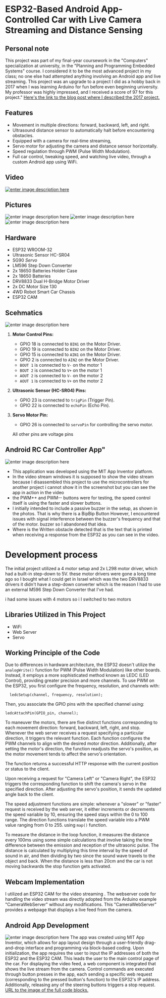 #   ESP32-Based Android App-Controlled Car with Live Camera Streaming and Distance Sensing


## Personal note
This project was part of my final-year coursework in the "Computers" specialization at university,  in the "Planning and Programming Embedded Systems" course.
I considered it to be the most advanced project in my class; no one else had attempted anything involving an Android app and live streaming.
This project was an upgrade to a project I did as a hobby back in 2017 when I was learning Arduino for fun before even beginning university. My professor was highly impressed, and I received a  score of 97 for this project."
[Here's the link to the blog post where I described the 2017 project. ](https://andreypodlesni.blogspot.com/2021/11/arduino-wifi-rc-car-project.html)
## Features

-   Movement in multiple directions: forward, backward, left, and right.
-   Ultrasound distance sensor to automatically halt before encountering obstacles.
-   Equipped with a camera for real-time streaming,
-   Servo motor for adjusting the camera and distance sensor horizontally.
-   Speed regulation through PWM (Pulse Width Modulation).
- Full car control, tweaking speed, and watching live video, through a custom Android app using WiFi.

## Video
[![enter image description here](https://i.ibb.co/x1fTmcF/Thumbnail.jpg)](https://youtu.be/eb2qzxag-yg)
## Pictures
![enter image description here](https://github.com/bbas121/Wifi_remote_control_carr/blob/main/Images/1.jpg?raw=true)
![enter image description here](https://github.com/bbas121/Wifi_remote_control_carr/blob/main/Images/2.jpg?raw=true)
![enter image description here](https://github.com/bbas121/Wifi_remote_control_carr/blob/main/Images/3.jpg?raw=true)
## Hardware

 - ESP32 WROOM-32
- Ultrasonic Sensor HC-SR04
- SG90 _Servo_
- LM596 Step Down Converter
- 2x 18650 Batteries Holder Case
- 2x 18650 Batteries
-  DRV8833 Dual H-Bridge Motor Driver
-  2x DC Motor Size 130
-  4WD Robot Smart Car Chassis
- ESP32 CAM
## Scehmatics
![enter image description here](https://github.com/bbas121/Wifi_remote_control_carr/blob/main/Images/Schematics.jpg?raw=true)
  
1.  **Motor Control Pins:**
    -   GPIO 18 is connected to `BIN1` on the  Motor Driver.
    -   GPIO 19 is connected to `BIN2` on the  Motor Driver.
    -   GPIO 15 is connected to `AIN1` on the  Motor Driver.
    -   GPIO 2 is connected to `AIN2` on the  Motor Driver.
    - `BOUT 1` is connected to `V-` on the motor 1
    - `BOUT 2` is connected to `V+` on the motor 1
    - `AOUT 2` is connected to `V-` on the motor 2
    - `AOUT 1` is connected to `V+` on the motor 2
2.  **Ultrasonic Sensor (HC-SR04) Pins:**
    
    -   GPIO 23 is connected to `trigPin` (Trigger Pin).
    -   GPIO 22 is connected to `echoPin` (Echo Pin).
3.  **Servo Motor Pin:**
    -   GPIO 26 is connected to `servoPin` for controlling the servo motor.
    
    All other pins are voltage pins
     

## Android RC Car Controller App"
![enter image description here](https://github.com/bbas121/Wifi_remote_control_carr/blob/main/Images/APPedited.jpg?raw=true)

 - This application was developed using the MIT App Inventor platform.
 - In the video stream windows it is supposed to show the video stream because I disassembled this project to use the microcontrollers for another project i cannot show it in the screenshot but you can see the app in action in the video
 - the PWM++ and PWM-- buttons were for testing, the speed control itself is using the faster and slower buttons.
 - I initially intended to include a passive buzzer in the setup, as shown in the photos. That is why there is a BipBip Button However, I encountered issues with signal interference between the buzzer's frequency and that of the motor. buzzer so I abandoned that idea.
 - Where is the Written obstacle detected that is the text that is printed when receiving a response from the ESP32 as you can see in the video.
# Development process
The initial project utilized a 4 motor setup and 2x L298 motor driver, which had a built-in step-down to 5V. these motor drivers were gone a long time ago so I bought what I could get in Israel which was the two DRV8833 drivers it didn't have a step-down converter which is the reason I had to use an external M596 Step Down Converter that I've had.

i had some issues with 4 motors so i I switched to two motors

##   Libraries Utilized in This Project
 -   WiFi
 -   Web Server
 -   Servo
## Working Principle of the Code
Due to differences in hardware architecture, the ESP32 doesn't utilize the `analogWrite()` function for PWM (Pulse Width Modulation) like other boards. Instead, it employs a more sophisticated method known as LEDC (LED Control), providing greater precision and more channels. To use PWM on the ESP32, you first configure the frequency, resolution, and channels with:
  
      ledcSetup(channel, frequency, resolution);
Then, you associate the GPIO pins with the specified channel using:

    ledcAttachPin(GPIO_pin, channel);
To maneuver the motors, there are five distinct functions corresponding to each movement direction: forward, backward, left, right, and stop. Whenever the web server receives a request specifying a particular direction, it triggers the relevant function. Each function configures the PWM channels to align with the desired motor direction. Additionally, after setting the motor's direction, the function readjusts the servo's position, as the motor movement tends to affect the servo's orientation.

The function returns a successful HTTP response with the current position or status to the client.

Upon receiving a request for "Camera Left" or "Camera Right", the ESP32 triggers the corresponding function to shift the camera's servo in the specified direction. After adjusting the servo's position, it sends the updated angle back to the client.

The speed adjustment functions are simple: whenever a "slower" or "faster" request is received by the web server, it either increments or decrements the speed variable by 10, ensuring the speed stays within the 0 to 100 range. The direction functions translate the speed variable into a PWM value ranging from 0 to 255. using `map()` function.

To measure the distance in the loop function, it measures the distance every 100ms using some simple calculations that involve taking the time difference between the emission and reception of the ultrasonic pulse. The distance is calculated by multiplying this time interval by the speed of sound in air, and then dividing by two since the sound wave travels to the object and back.
When the distance is less than  20cm and the car is not moving backwards the stop function gets activated.


## Webcam Implementation

I utilized an ESP32 CAM for the video streaming . The webserver code for handling the video stream was directly adopted from the Arduino example "CameraWebServer" without any modifications.
This "CameraWebServer"  provides a webpage that displays a live feed from the camera.


## Android App Development
![enter image description here](https://github.com/bbas121/Wifi_remote_control_carr/blob/main/Images/appInventor.jpg?raw=true)
The app was created using MIT App Inventor, which allows for app layout design through a user-friendly drag-and-drop interface and programming via block-based coding. Upon initialization, the app requires the user to input the IP addresses of both the ESP32 and the ESP32 CAM. This leads the user to the main control page of the car. For displaying the video feed, a web component is integrated that shows the live stream from the camera. Control commands are executed through button presses in the app, each sending a specific web request (corresponding to the pressed button's function) to the ESP32's IP address. Additionally, releasing any of the steering buttons triggers a stop request.
[  
URL to the image of the full code blocks.](https://github.com/bbas121/Wifi_remote_control_carr/blob/main/Images/blocks.png?raw=true)

    


